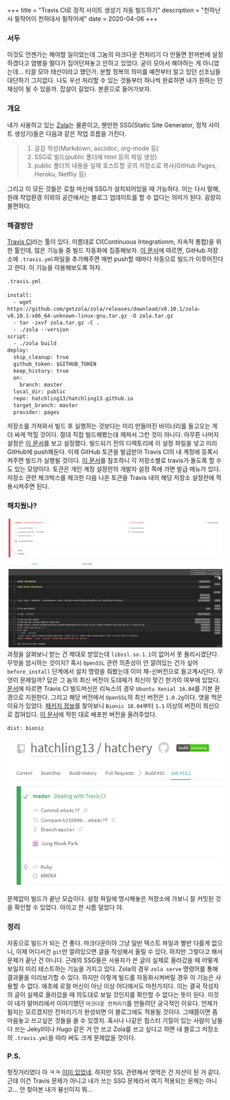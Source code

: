 +++
title = "Travis CI로 정적 사이트 생성기 자동 빌드하기"
description = "천하난사 필작어이 천하대사 필작어세"
date = 2020-04-06
+++

### 서두
이것도 언젠가는 해야할 일이었는데 그놈의 마크다운 전처리기 다 만들면 한꺼번에 설정하겠다고 염병을 떨다가 집어던져놓고 안하고 있었다. 굳이 모아서 해야하는 게 아니었는데... 티끌 모아 태산이라고 했던가. 분할 정복의 의미를 예전부터 알고 있던 선조님들 대단하기 그지없다. 나도 우선 처리할 수 있는 것들부터 하나씩 완료하면 내가 원하는 인재상이 될 수 있을까. 잡설이 길었다. 본론으로 들어가보자.

### 개요
내가 사용하고 있는 [Zola](https://www.getzola.org/)는 물론이고, 웬만한 SSG(Static Site Generator, 정적 사이트 생성기)들은 다음과 같은 작업 흐름을 가진다.
> 1. 글감 작성(Markdown, asciidoc, org-mode 등)
> 2. SSG로 빌드(public 폴더에 html 등의 파일 생성)
> 3. public 폴더의 내용을 실제 호스트할 곳의 저장소로 복사(GitHub Pages, Heroku, Netfliy 등)

그리고 이 모든 것들은 로컬 머신에 SSG가 설치되어있을 때 가능하다. 이는 다시 말해, 원래 작업환경 이외의 공간에서는 블로그 업데이트를 할 수 없다는 의미가 된다. 굉장히 불편하다.

### 해결방안
[Travis CI](https://travis-ci.org/)라는 툴이 있다. 이름대로 CI(Continuous Integrationm, 지속적 통합)을 위한 툴인데, 많은 기능들 중 빌드 자동화에 집중해보자. [이 문서](https://docs.travis-ci.com/user/tutorial/#to-get-started-with-travis-ci-using-github)에 따르면, GitHub 저장소에 `.travis.yml`파일을 추가해주면 매번 push할 때마다 자동으로 빌드가 이루어진다고 한다. 이 기능을 이용해보도록 하자.
```
.travis.yml

install:
  - wget https://github.com/getzola/zola/releases/download/v0.10.1/zola-v0.10.1-x86_64-unknown-linux-gnu.tar.gz -O zola.tar.gz
  - tar -zxvf zola.tar.gz -C .
  - ./zola --version
script:
  - ./zola build
deploy:
  skip_cleanup: true
  github_token: $GITHUB_TOKEN
  keep_history: true
  on:
    branch: master
  local_dir: public
  repo: hatchling13/hatchling13.github.io
  target_branch: master
  provider: pages
```
저장소를 가져와서 빌드 후 실행하는 것보다는 미리 만들어진 바이너리를 들고오는 게 더 싸게 먹힐 것이다. 절대 직접 빌드해봤는데 깨져서 그런 것이 아니다. 아무튼 나머지 설정은 [이 문서](https://docs.travis-ci.com/user/deployment/pages/)를 보고 설정했다. 빌드되기 전의 디렉토리에 이 설정 파일을 넣고 미리 GitHub에 push해둔다. 이제 GitHub 토큰을 발급받아 Travis CI의 내 계정에 등록시켜주면 빌드가 실행될 것이다. [이 문서](https://docs.travis-ci.com/user/tutorial/#to-get-started-with-travis-ci-using-github)를 참조하니 각 저장소별로 travis가 돌도록 할 수도 있는 모양이다. 토큰은 개인 계정 설정란의 개발자 설정 쪽에 가면 발급 메뉴가 있다. 저장소 관련 체크박스를 체크한 다음 나온 토큰을 Travis 내의 해당 저장소 설정란에 적용시켜주면 된다.

### 해치웠나?
![failed](error.png)
과정을 살펴보니 받는 건 제대로 받았는데 `libssl.so.1.1`이 없어서 못 돌리시겠단다. 무엇을 암시하는 것이지? 혹시 `OpenSSL` 관련 의존성이 안 깔려있는 건가 싶어 `before_install` 단계에서 설치 명령을 줘봤는데 이미 채-신버전으로 들고계시단다. 무엇이 문제일까? 답은 그 놈의 최신 버전이 도대체가 최신이 맞긴 한가의 여부에 있었다. [문서](https://docs.travis-ci.com/user/reference/linux/#overview)에 따르면 Travis CI 빌드머신은 리눅스의 경우 `Ubuntu Xenial 16.04`를 기본 환경으로 지원한다. 그리고 해당 버전에서 `OpenSSL`의 최신 버전은 `1.0.2g`이다. 엿을 먹은 이유가 있었다. [패키지 정보](https://packages.ubuntu.com/search?keywords=openssl)를 찾아보니 `Bionic 18.04`부터 `1.1` 이상의 버전이 최신으로 잡혀있다. [이 문서](https://docs.travis-ci.com/user/reference/bionic/#using-ubuntu-1804-bionic-beaver)에 적힌 대로 배포판 버전을 올려주었다.
```
dist: bionic
```
![passing](success.png)
문제없이 빌드가 끝난 모습이다. 설정 파일에 명시해놓은 저장소에 가보니 잘 커밋된 것을 확인할 수 있었다. 아이고 한 시름 덜었다 야.

### 정리
자동으로 빌드가 되는 건 좋다. 마크다운이야 그냥 일반 텍스트 파일과 별반 다를게 없으니, 이제 어디서건 `git`만 깔려있으면 글을 작성해서 올릴 수 있다. 하지만 그렇다고 해서 문제가 끝난 건 아니다. 근래의 SSG들은 사용자가 쓴 글이 실제로 올라갔을 때 어떻게 보일지 미리 테스트하는 기능을 가지고 있다. Zola의 경우 `zola serve` 명령어를 통해 결과물을 미리보기할 수 있다. 하지만 이렇게 빌드를 자동화시켜버릴 경우 이 기능은 사용할 수 없다. 애초에 로컬 머신이 아닌 이상 어디에서도 마찬가지다. 이는 결국 작성자의 글이 실제로 올라갔을 때 의도대로 보일 것인지를 확인할 수 없다는 뜻이 된다. 이것이 내가 말머리에서 이야기했던 `마크다운 전처리기`를 만들려던 궁극적인 이유다. 언제가 될지는 모르겠지만 전처리기가 완성되면 이 블로그에도 적용될 것이다. 그때쯤이면 좀 마음놓고 쓰고싶은 것들을 쓸 수 있겠지. 혹시나 나같은 힙스터 기질이 있는 사람이 남들 다 쓰는 Jekyll이나 Hugo 같은 거 안 쓰고 Zola를 쓰고 싶다고 하면 내 블로그 저장소의 `.travis.yml`을 따라 써도 크게 문제없을 것이다.

### P.S.
헛짓거리였다 아 ㅋㅋ [이미 있었네](https://www.getzola.org/documentation/deployment/github-pages/). 하지만 SSL 관련해서 엿먹은 건 자산이 된 거 같다. 근데 이건 Travis 문제가 아니고 내가 쓰는 SSG 문제라서 여기 적용되는 문제는 아니고... 안 찾아본 내가 븅신이지 뭐...